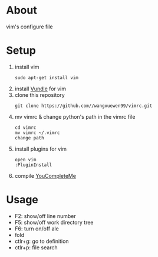# About
vim's configure file

# Setup
1. install vim
    ```
    sudo apt-get install vim
    ```
2. install [Vundle](https://github.com/VundleVim/Vundle.vim "VundleVim") for vim
3. clone this repository
    ```
    git clone https://github.com//wangxuewen99/vimrc.git
    ```
4. mv vimrc & change python's path in the vimrc file
    ```
    cd vimrc
    mv vimrc ~/.vimrc
    change path
    ```
5. install plugins for vim
    ```
    open vim
    :PluginInstall
    ```
6. compile [YouCompleteMe](https://github.com/Valloric/YouCompleteMe "YouCompleteMe")

# Usage
+ F2: show/off line number
+ F5: show/off work directory tree
+ F6: turn on/off ale
+ <SPACE> fold
+ ctlr+g: go to definition
+ ctlr+p: file search
